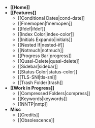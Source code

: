 - **[[Home]]**
- **[[Features]]**
    * [[Conditional Dates|cond-date]]
    * [[Fmemopen|fmemopen]]
    * [[Ifdef|ifdef]]
    * [[Index Color|index-color]]
    * [[Initials Expando|initials]]
    * [[Nested If|nested-if]]
    * [[Notmuch|notmuch]]
    * [[Progress Bar|progress]]
    * [[Quasi-Delete|quasi-delete]]
    * [[Sidebar|sidebar]]
    * [[Status Color|status-color]]
    * [[TLS-SNI|tls-sni]]
    * [[Trash Folder|trash]]
- **[[Work in Progress]]**
    * [[Compressed Folders|compress]]
    * [[Keywords|keywords]]
    * [[NNTP|nntp]]
- **Misc**
    * [[Credits]]
    * [[Obsolescence]]
